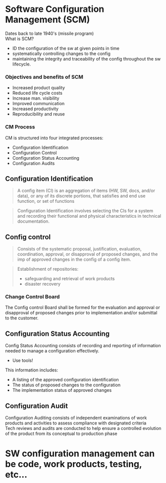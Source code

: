 # Software Configuration Management (SCM)
Dates back to late 1940's (missile program) <br />
What is SCM?
- ID the configuration of the sw at given points in time
- systematically controlling changes to the config
- maintaining the integrity and traceability of the config throughout the sw lifecycle.

### Objectives and benefits of SCM
- Increased product quality
- Reduced life cycle costs
- Increase man. visibility
- Improved communication
- Increased productivity
- Reproducibility and reuse

### CM Process
CM is structured into four integrated processes:
- Configuration Identification
- Configuration Control
- Configuration Status Accounting
- Configuration Audits

## Configuration Identification
> A config item (CI) is an aggregation of items (HW, SW, docs, and/or data), or any of its discrete portions, that satisfies and end use function, or set of functions

> Configuration Identification involves selecting the CIs for a system and recording their functional and physical characteristics in technical documentation.

## Config control
> Consists of the systematic proposal, justification, evaluation, coordination, approval, or disapproval of proposed changes, and the imp of approved changes in the config of a config item.

> Establishment of repositories:
>- safeguarding and retrieval of work products
>- disaster recovery

### Change Control Board
The Config control Board shall be formed for the evaluation and approval or disapproval of proposed changes prior to implementation and/or submittal to the customer.

## Configuration Status Accounting
Config Status Accounting consists of recording and reporting of information needed to manage a configuration effectively.
- Use tools!

This information includes:
- A listing of the approved configuration identification
- The status of proposed changes to the configuration
- The implementation status of approved changes

## Configuration Audit
Configuration Auditing consists of independent examinations of work products and activities to assess compliance with designated criteria <br />
Tech reviews and audits are conducted to help ensure a controlled evolution of the product from its conceptual to production phase

# SW configuration management can be code, work products, testing, etc...